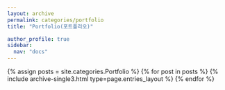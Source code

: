 ```yaml
---
layout: archive
permalink: categories/portfolio
title: "Portfolio(포트폴리오)"

author_profile: true
sidebar:
  nav: "docs"
---
```


{% assign posts = site.categories.Portfolio %}
{% for post in posts %} {% include archive-single3.html type=page.entries_layout %} {% endfor %}

<!-- <ul>
  {% for post in site.posts %}
    {% if post.categories contains "포트폴리오" %}
      <li>
        <a href="{{ post.url }}">{{ post.title }}</a>
        <span>{{ post.date | date: "%Y-%m-%d" }}</span>
      </li>
    {% endif %}
  {% endfor %}
</ul>

<div class="grid__wrapper">
    {% for post in paginator.posts %}
    {% include archive-single3.html type="list" %}
    {% endfor %}
</div>
{% include paginator.html %}  -->